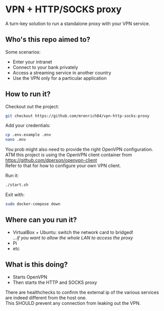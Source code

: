 # VPN + HTTP/SOCKS proxy

A turn-key solution to run a standalone proxy with your VPN service.

## Who's this repo aimed to?
Some scenarios:
- Enter your intranet
- Connect to your bank privately
- Access a streaming service in another country
- Use the VPN only for a particular application

## How to run it?
Checkout out the project:  
```bash
git checkout https://github.com/mrenrich84/vpn-http-socks-proxy
```

Add your credentials:
```bash
cp .env.example .env
nano .env
```

You prob might also need to provide the right OpenVPN configuration.  
ATM this project is using the OpenVPN client container from https://github.com/dperson/openvpn-client  
Refer to that for how to configure your own VPN client.

Run it:  
```bash
./start.sh
```

Exit with:
```bash
sudo docker-compose down
```

## Where can you run it?
- VirtualBox + Ubuntu: switch the network card to bridged!  
_...if you want to allow the whole LAN to access the proxy_
- Pi
- etc

## What is this doing?
- Starts OpenVPN
- Then starts the HTTP and SOCKS proxy

There are healthchecks to confirm the external ip of the various services are indeed different from the host one.  
This SHOULD prevent any connection from leaking out the VPN.

